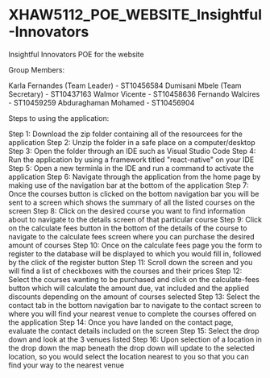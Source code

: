 # XHAW5112_POE_WEBSITE_Insightful-Innovators
Insightful Innovators POE for the website 

Group Members: 

Karla Fernandes (Team Leader) - ST10456584 
Dumisani Mbele (Team Secretary) - ST10437163 
Walmor Vicente - ST10458636 
Fernando Walcires - ST10459259 
Abduraghaman Mohamed - ST10456904

Steps to using the application:

Step 1: Download the zip folder containing all of the resourcees for the application
Step 2: Unzip the folder in a safe place on a computer/desktop
Step 3: Open the folder through an IDE such as Visual Studio Code
Step 4: Run the application by using a framework titled "react-native" on your IDE
Step 5: Open a new terminla in the IDE and run a command to activate the application
Step 6: Navigate through the application from the home page by making use of the navigation bar at the bottom of the application
Step 7: Once the courses button is clicked on the bottom navigation bar you will be sent to a screen which shows the summary of all the listed courses on the screen
Step 8: Click on the desired course you want to find information about to navigate to the details screen of that particular course
Step 9: Click on the calculate fees button in the bottom of the details of the course to navigate to the calculate fees screen where you can purchase the desired amount of courses
Step 10: Once on the calculate fees page you the form to register to the database will be displayed to which you would fill in, followed by the click of the register button
Step 11: Scroll down the screen and you will find a list of checkboxes with the courses and their prices 
Step 12: Select the courses wanting to be purchased and click on the calculate-fees button which will calculate the amount due, vat included and the applied discounts depending on the amount of courses selected
Step 13: Select the contact tab in the bottom navigation bar to navigate to the contact screen to where you will find your nearest venue to complete the courses offered on the application
Step 14: Once you have landed on the contact page, evaluate the contact details included on the screen
Step 15: Select the drop down and look at the 3 venues listed
Step 16: Upon selection of a location in the drop down the map beneath the drop down will update to the selected location, so you would select the location nearest to you so that you can find your way to the nearest venue
